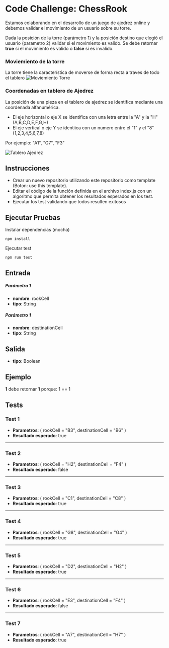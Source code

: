 # Code Challenge: ChessRook

Estamos colaborando en el desarrollo de un juego de ajedrez online y debemos validar el movimiento de un usuario sobre su torre.

Dada la posición de la torre (parámetro 1) y la posición destino que elegió el usuario (parametro 2) validar si el movimiento es valido. Se debe retornar **true** si el movimiento es valido o **false** si es invalido. 

### Moviemiento de la torre
La torre tiene la característica de moverse de forma recta a traves de todo el tablero
![Moviemiento Torre](https://firebasestorage.googleapis.com/v0/b/fullstack-extraordinary.appspot.com/o/TheCodeChallenge%2Fmovimiento_de_torre_ajedrez.png?alt=media&token=14261bcc-f992-4c6a-8d16-5332f3a49c53)

### Coordenadas en tablero de Ajedrez
La posición de una pieza en el tablero de ajedrez se identifica mediante una coordenada alfanumérica.   
- El eje horizontal o eje X se identifica con una letra entre la "A" y la "H" (A,B,C,D,E,F,G,H)  
- El eje vertical o eje Y se identiica con un numero entre el "1" y el "8" (1,2,3,4,5,6,7,8)  

Por ejemplo: "A1", "G7", "F3"  

![Tablero Ajedrez](https://firebasestorage.googleapis.com/v0/b/fullstack-extraordinary.appspot.com/o/TheCodeChallenge%2FtablerAjedrez.jpg?alt=media&token=8864816b-a981-4541-a203-a9dd69fe37a1)

## Instrucciones
- Crear un nuevo repositorio utilizando este repositorio como template (Boton: use this template).
- Editar el código de la función definida en el archivo index.js con un algoritmo que permita obtener los resultados esperados en los test.
- Ejecutar los test validando que todos resulten exitosos

## Ejecutar Pruebas

Instalar dependencias (mocha)
```
npm install
```

Ejecutar test
```
npm run test
```
## Entrada

##### Parámetro 1
- **nombre**: rookCell
- **tipo**: String

##### Parámetro 1
- **nombre**: destinationCell
- **tipo**: String


## Salida

- **tipo**: Boolean

## Ejemplo
**1** debe retornar **1** porque: 1 == 1

## Tests

### Test 1  

- **Parametros**: ( rookCell = "B3", destinationCell = "B6" )
- **Resultado esperado**: true
---
### Test 2  

- **Parametros**: ( rookCell = "H2", destinationCell = "F4" )
- **Resultado esperado**: false
---
### Test 3  

- **Parametros**: ( rookCell = "C1", destinationCell = "C8" )
- **Resultado esperado**: true
---
### Test 4  

- **Parametros**: ( rookCell = "G8", destinationCell = "G4" )
- **Resultado esperado**: true
---
### Test 5  

- **Parametros**: ( rookCell = "D2", destinationCell = "H2" )
- **Resultado esperado**: true
---
### Test 6    

- **Parametros**: ( rookCell = "E3", destinationCell = "F4" )
- **Resultado esperado**: false
---
### Test 7

- **Parametros**: ( rookCell = "A7", destinationCell = "H7" )
- **Resultado esperado**: true
